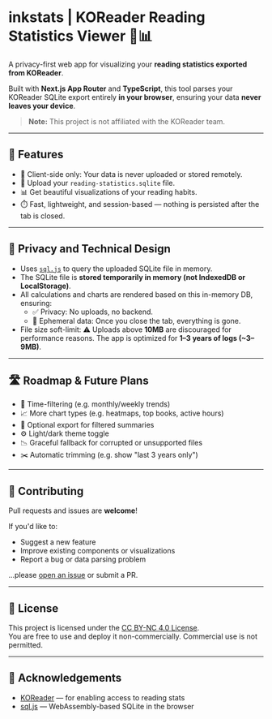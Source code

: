 # inkstats | KOReader Reading Statistics Viewer 📖📊

A privacy-first web app for visualizing your **reading statistics exported from KOReader**.

Built with **Next.js App Router** and **TypeScript**, this tool parses your KOReader SQLite export entirely **in your browser**, ensuring your data **never leaves your device**.

> **Note:** This project is not affiliated with the KOReader team.

---

## 🚀 Features

- 🧠 Client-side only: Your data is never uploaded or stored remotely.
- 📁 Upload your `reading-statistics.sqlite` file.
- 📊 Get beautiful visualizations of your reading habits.
- ⏱️ Fast, lightweight, and session-based — nothing is persisted after the tab is closed.

---

## 🔐 Privacy and Technical Design

- Uses [`sql.js`](https://github.com/sql-js/sql.js) to query the uploaded SQLite file in memory.
- The SQLite file is **stored temporarily in memory (not IndexedDB or LocalStorage)**.
- All calculations and charts are rendered based on this in-memory DB, ensuring:
    - ✅ Privacy: No uploads, no backend.
    - 🧽 Ephemeral data: Once you close the tab, everything is gone.
- File size soft-limit: ⚠️ Uploads above **10MB** are discouraged for performance reasons. The app is optimized for **1–3 years of logs (~3–9MB)**.

---

## 🛣️ Roadmap & Future Plans

- 📅 Time-filtering (e.g. monthly/weekly trends)
- 📈 More chart types (e.g. heatmaps, top books, active hours)
- 💾 Optional export for filtered summaries
- ⚙️ Light/dark theme toggle
- 📉 Graceful fallback for corrupted or unsupported files
- ✂️ Automatic trimming (e.g. show "last 3 years only")

---

## 🤝 Contributing

Pull requests and issues are **welcome**!

If you'd like to:
- Suggest a new feature
- Improve existing components or visualizations
- Report a bug or data parsing problem

...please [open an issue](https://github.com/your-repo/issues) or submit a PR.

---

## 📄 License

This project is licensed under the [CC BY-NC 4.0 License](https://creativecommons.org/licenses/by-nc/4.0/).  
You are free to use and deploy it non-commercially. Commercial use is not permitted.

---

## 🙏 Acknowledgements

- [KOReader](https://github.com/koreader/koreader) — for enabling access to reading stats
- [sql.js](https://github.com/sql-js/sql.js) — WebAssembly-based SQLite in the browser
